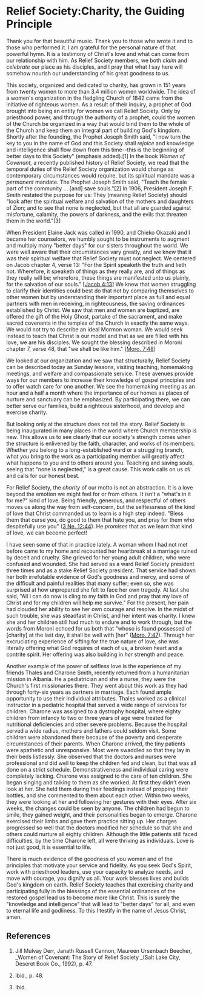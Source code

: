 # Relief Society:Charity, the Guiding Principle

Thank you for that beautiful music. Thank you to those who wrote it and to
those who performed it. I am grateful for the personal nature of that powerful
hymn. It is a testimony of Christ's love and what can come from our
relationship with him. As Relief Society members, we both _claim_ and
_celebrate_ our place as his disciples, and I pray that what I say here will
somehow nourish our understanding of his great goodness to us.

This society, organized and dedicated to charity, has grown in 151 years from
twenty women to more than 3.4 million women worldwide. The idea of a women's
organization in the fledgling Church of 1842 came from the initiative of
righteous women. As a result of their inquiry, a prophet of God brought into
being an entity for women we call Relief Society. Only by priesthood power,
and through the authority of a prophet, could the women of the Church be
organized in a way that would bind them to the whole of the Church and keep
them an integral part of building God's kingdom. Shortly after the founding,
the Prophet Joseph Smith said, "I now turn the key to you in the name of God
and this Society shall _rejoice_ and knowledge and intelligence shall flow
down from this time--this is the beginning of better days to this Society"
(emphasis added).[1] In the book _Women of Covenant,_ a recently published
history of Relief Society, we read that the temporal duties of the Relief
Society organization would change as contemporary circumstances would require,
but its spiritual mandate was a _permanent_ mandate. The Prophet Joseph Smith
said, "Teach the female part of the community ... [and] save souls."[2] In 1906,
President Joseph F. Smith restated the purpose for us: They (meaning Relief
Society) should "look after the spiritual welfare and salvation of the mothers
and daughters of Zion; and to see that none is neglected, but that all are
guarded against misfortune, calamity, the powers of darkness, and the evils
that threaten them in the world."[3]

When President Elaine Jack was called in 1990, and Chieko Okazaki and I became
her counselors, we humbly sought to be instruments to augment and multiply
many "better days" for our sisters throughout the world. We were well aware
that their circumstances vary greatly, and we knew that it was their spiritual
welfare that Relief Society must not neglect. We centered on Jacob chapter 4,
verse 13: "For the Spirit speaketh the truth and lieth not. Wherefore, it
speaketh of things as they really are, and of things as they really will be;
wherefore, these things are manifested unto us plainly, for the salvation of
our souls." [[Jacob 4:13](/scriptures/bofm/jacob/4.13?lang=eng#12)] We knew
that women struggling to clarify their identities could best do that not by
comparing themselves to other women but by understanding their important place
as full and equal partners with men in receiving, in righteousness, the saving
ordinances established by Christ. We saw that men and women are baptized, are
offered the gift of the Holy Ghost, partake of the sacrament, and make sacred
covenants in the temples of the Church in exactly the same ways. We would not
try to describe an ideal Mormon woman. We would seek instead to teach that
Christ is our model and that as we are filled with his love, we are his
disciples. We sought the blessing described in Moroni chapter 7, verse 48,
that "we shall be like him." [[Moro.
7:48](/scriptures/bofm/moro/7.48?lang=eng#47)]

We looked at our organization and we saw that structurally, Relief Society can
be described today as Sunday lessons, visiting teaching, homemaking meetings,
and welfare and compassionate service. These avenues provide ways for our
members to increase their knowledge of gospel principles and to offer watch
care for one another. We see the homemaking meeting as an hour and a half a
month where the importance of our homes as places of nurture and sanctuary can
be emphasized. By participating there, we can better serve our families, build
a righteous sisterhood, and develop and exercise charity.

But looking only at the structure does not tell the story. Relief Society is
being inaugurated in many places in the world where Church membership is new.
This allows us to see clearly that our society's strength comes when the
structure is enlivened by the faith, character, and works of its members.
Whether you belong to a long-established ward or a struggling branch, what
_you_ bring to the work as a participating member will greatly affect what
happens to you and to others around you. Teaching and saving souls, seeing
that "none is neglected," is a great cause. This work calls on us _all_ and
calls for our honest best.

For Relief Society, the _charity_ of our motto is not an abstraction. It is a
love beyond the emotion we might feel for or from others. It isn't a "what's
in it for me?" kind of love. Being friendly, generous, and respectful of
others moves us along the way from self-concern, but the selflessness of the
kind of love that Christ commanded us to learn is a high step indeed. "Bless
them that curse you, do good to them that hate you, and pray for them who
despitefully use you" ([3 Ne.
12:44](/scriptures/bofm/3-ne/12.44?lang=eng#43)). He _promises_ that as we
learn that kind of love, we can become perfect!

I have seen some of that in practice lately. A woman whom I had not met before
came to my home and recounted her heartbreak at a marriage ruined by deceit
and cruelty. She grieved for her young adult children, who were confused and
wounded. She had served as a ward Relief Society president three times and as
a stake Relief Society president. That service had shown her both irrefutable
evidence of God's goodness and mercy, and some of the difficult and painful
realities that many suffer; even so, she was surprised at how unprepared she
felt to face her own tragedy. At last she said, "All I can do now is cling to
my faith in God and pray that my love of Christ and for my children will help
me survive." For the present, her pain had clouded her ability to see her own
courage and resolve. In the midst of such trouble, she was steadfast in
Christ, and her intent was charity. I knew she and her children still had much
to endure and to work through, but the words from Moroni echoed for us both
that "whoso is found possessed of [charity] at the last day, it shall be well
with [her" ([Moro. 7:47](/scriptures/bofm/moro/7.47?lang=eng#46)). Through her
excruciating experience of sifting for the true nature of love, she was
literally offering what God requires of each of us, a broken heart and a
contrite spirit. Her offering was also building in _her_ strength and peace.

Another example of the power of selfless love is the experience of my friends
Thales and Charone Smith, recently returned from a humanitarian mission in
Albania. He a pediatrician and she a nurse, they were the Church's first
missionaries there. They went about this work as they had through forty-six
years as partners in marriage. Each found ample opportunity to use their
individual attributes. Thales worked as a clinical instructor in a pediatric
hospital that served a wide range of services for children. Charone was
assigned to a dystrophy hospital, where eighty children from infancy to two or
three years of age were treated for nutritional deficiencies and other severe
problems. Because the hospital served a wide radius, mothers and fathers could
seldom visit. Some children were abandoned there because of the poverty and
desperate circumstances of their parents. When Charone arrived, the tiny
patients were apathetic and unresponsive. Most were swaddled so that they lay
in their beds listlessly. She observed that the doctors and nurses were
professional and did well to keep the children fed and clean, but that was all
done on a strict schedule. Demonstrativeness and individual caring were
completely lacking. Charone was assigned to the care of ten children. She
began singing and talking to them as she worked. At first they didn't even
look at her. She held them during their feedings instead of propping their
bottles, and she commented to them about each other. Within two weeks, they
were looking at her and following her gestures with their eyes. After six
weeks, the changes could be seen by anyone. The children had begun to smile,
they gained weight, and their personalities began to emerge. Charone exercised
their limbs and gave them practice sitting up. Her charges progressed so well
that the doctors modified her schedule so that she and others could nurture
all eighty children. Although the little patients still faced difficulties, by
the time Charone left, all were thriving as individuals. Love is not just
good, it is essential to life.

There is much evidence of the goodness of you women and of the principles that
motivate your service and fidelity. As you seek God's Spirit, work with
priesthood leaders, use your capacity to analyze needs, and move with courage,
you dignify us all. Your work blesses lives and builds God's kingdom on earth.
Relief Society teaches that exercising charity and participating fully in the
blessings of the essential ordinances of the restored gospel lead us to become
more like Christ. This is surely the "knowledge and intelligence" that will
lead to "better days" for all, and even to eternal life and godliness. To this
I testify in the name of Jesus Christ, amen.

## References

  1. Jill Mulvay Derr, Janath Russell Cannon, Maureen Ursenbach Beecher, _Women of Covenant: The Story of Relief Society _(Salt Lake City, Deseret Book Co., 1992), p. 47.

  2. Ibid., p. 48.

  3. Ibid.

